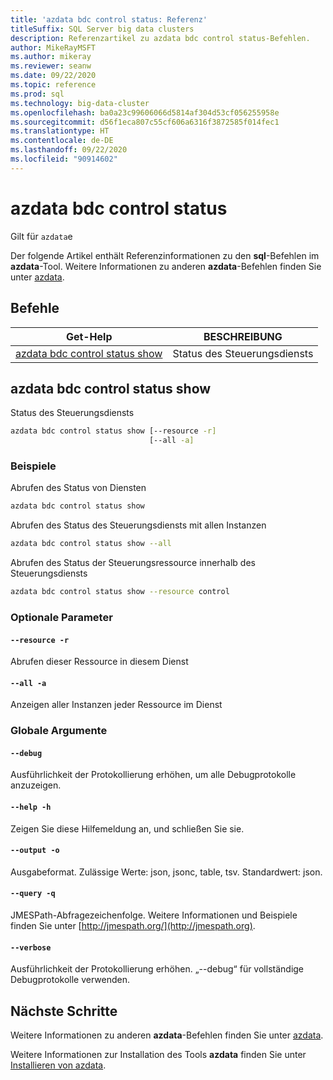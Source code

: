 ```yaml
---
title: 'azdata bdc control status: Referenz'
titleSuffix: SQL Server big data clusters
description: Referenzartikel zu azdata bdc control status-Befehlen.
author: MikeRayMSFT
ms.author: mikeray
ms.reviewer: seanw
ms.date: 09/22/2020
ms.topic: reference
ms.prod: sql
ms.technology: big-data-cluster
ms.openlocfilehash: ba0a23c99606066d5814af304d53cf056255958e
ms.sourcegitcommit: d56f1eca807c55cf606a6316f3872585f014fec1
ms.translationtype: HT
ms.contentlocale: de-DE
ms.lasthandoff: 09/22/2020
ms.locfileid: "90914602"
---
```

# <a name="azdata-bdc-control-status"></a>azdata bdc control status

Gilt für `azdata`e

Der folgende Artikel enthält Referenzinformationen zu den **sql**-Befehlen im **azdata**-Tool. Weitere Informationen zu anderen **azdata**-Befehlen finden Sie unter [azdata](reference-azdata.md).

## <a name="commands"></a>Befehle

|Get-Help|BESCHREIBUNG|
| --- | --- |
[azdata bdc control status show](#azdata-bdc-control-status-show) | Status des Steuerungsdiensts
## <a name="azdata-bdc-control-status-show"></a>azdata bdc control status show
Status des Steuerungsdiensts
```bash
azdata bdc control status show [--resource -r] 
                               [--all -a]
```
### <a name="examples"></a>Beispiele
Abrufen des Status von Diensten
```bash
azdata bdc control status show
```
Abrufen des Status des Steuerungsdiensts mit allen Instanzen
```bash
azdata bdc control status show --all
```
Abrufen des Status der Steuerungsressource innerhalb des Steuerungsdiensts
```bash
azdata bdc control status show --resource control
```
### <a name="optional-parameters"></a>Optionale Parameter
#### `--resource -r`
Abrufen dieser Ressource in diesem Dienst
#### `--all -a`
Anzeigen aller Instanzen jeder Ressource im Dienst
### <a name="global-arguments"></a>Globale Argumente
#### `--debug`
Ausführlichkeit der Protokollierung erhöhen, um alle Debugprotokolle anzuzeigen.
#### `--help -h`
Zeigen Sie diese Hilfemeldung an, und schließen Sie sie.
#### `--output -o`
Ausgabeformat.  Zulässige Werte: json, jsonc, table, tsv.  Standardwert: json.
#### `--query -q`
JMESPath-Abfragezeichenfolge. Weitere Informationen und Beispiele finden Sie unter [http://jmespath.org/](http://jmespath.org).
#### `--verbose`
Ausführlichkeit der Protokollierung erhöhen. „--debug“ für vollständige Debugprotokolle verwenden.

## <a name="next-steps"></a>Nächste Schritte

Weitere Informationen zu anderen **azdata**-Befehlen finden Sie unter [azdata](reference-azdata.md). 

Weitere Informationen zur Installation des Tools **azdata** finden Sie unter [Installieren von azdata](..\install\deploy-install-azdata.md).

